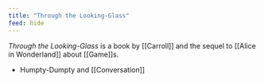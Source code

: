 ```yaml
---
title: "Through the Looking-Glass"
feed: hide
---
```


_Through the Looking-Glass_ is a book by [[Carroll]] and the sequel to [[Alice in Wonderland]] about [[Game]]s. 


- Humpty-Dumpty and [[Conversation]]
